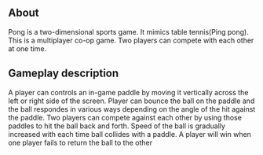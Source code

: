 <h2>About</h2>
Pong is a two-dimensional sports game.
It mimics table tennis(Ping pong).
This is a multiplayer co-op game.
Two players can compete with each other at one time.

<h2>Gameplay description</h2>
A player can controls an in-game paddle by moving it vertically across the left or right side of the screen.
Player can bounce the ball on the paddle and the 
ball respondes in various ways depending on the angle  of the hit against the paddle.
Two players can compete against each other by using those paddles to hit the ball back and forth.
Speed of the ball is gradually increased with each time ball collides with a paddle.
A player will win when one player fails to return the ball to the other

